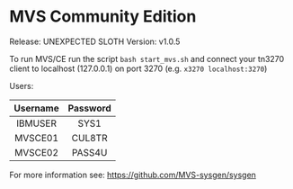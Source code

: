 
# MVS Community Edition
Release: UNEXPECTED SLOTH
Version: v1.0.5

To run MVS/CE run the script `bash start_mvs.sh` and connect your tn3270 client
to localhost (127.0.0.1) on port 3270 (e.g. `x3270 localhost:3270`)

Users:

| Username  | Password |
|:---------:|:--------:|
| IBMUSER   | SYS1     |
| MVSCE01   | CUL8TR   |
| MVSCE02   | PASS4U   |


For more information see: https://github.com/MVS-sysgen/sysgen
